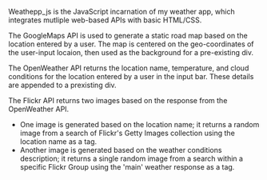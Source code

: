 Weathepp_js is the JavaScript incarnation of my weather app, which integrates mutliple web-based APIs with basic HTML/CSS.

The GoogleMaps API is used to generate a static road map based on the location entered by a user. The map is centered on the geo-coordinates of the user-input locaion, then used as the background for a pre-existing div.

The OpenWeather API returns the location name, temperature, and cloud conditions for the location entered by a user in the input bar. These details are appended to a prexisting div.

The Flickr API returns two images based on the response from the OpenWeather API. 
- One image is generated based on the location name; it returns a random image from a search of Flickr's Getty Images collection using the location name as a tag. 
- Another image is generated based on the weather conditions description; it returns a single random image from a search within a specific Flickr Group using the 'main' weather response as a tag.